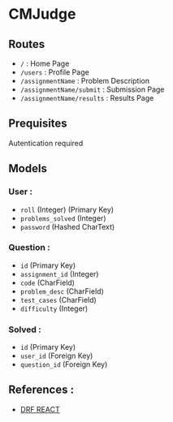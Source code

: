 # CMJudge

## Routes 
* `/` : Home Page <br>
* `/users` : Profile Page <br>
* `/assignmentName` : Problem Description <br>
* `/assignmentName/submit` : Submission Page <br>
* `/assignmentName/results` : Results Page <br>

## Prequisites
Autentication required

## Models
### User :
 * `roll` (Integer) (Primary Key)
 * `problems_solved` (Integer)
 * `password` (Hashed CharText)
 
### Question : 
 * `id` (Primary Key)
 * `assignment_id` (Integer)
 * `code` (CharField)
 * `problem_desc` (CharField)
 * `test_cases` (CharField)
 * `difficulty` (Integer)
 
 ### Solved : 
 * `id` (Primary Key)
 * `user_id` (Foreign Key)
 * `question_id` (Foreign Key)

## References : 
* [DRF REACT](https://wsvincent.com/django-rest-framework-react-tutorial/) 
